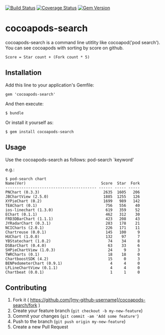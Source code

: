 [![Build Status](https://secure.travis-ci.org/rochefort/cocoapods-search.png)](http://travis-ci.org/rochefort/cocoapods-search)
[![Coverage Status](https://coveralls.io/repos/rochefort/cocoapods-search/badge.png)](https://coveralls.io/r/rochefort/cocoapods-search)
[![Gem Version](https://badge.fury.io/rb/cocoapods-search.svg)](http://badge.fury.io/rb/cocoapods-search)

# cocoapods-search

cocoapods-search is a command line utitlity like cocoapod('pod search').  
You can see cocoapods with sorting by score on github.  

    Score = Star count + (Fork count * 5)

## Installation

Add this line to your application's Gemfile:

    gem 'cocoapods-search'

And then execute:

    $ bundle

Or install it yourself as:

    $ gem install cocoapods-search

## Usage

Use the cocoapods-search as follows:
    pod-search `keyword'

e.g.:

```
$ pod-search chart
Name(Ver)                                 Score  Star  Fork
---------------------------------------- ------ ----- -----
PNChart (0.3.3)                            2635  1605   206
JBChartView (2.5.0)                        1885  1255   126
XYPieChart (0.2)                           1699   989   142
TEAChart (0.1)                              756   556    40
ios-linechart (1.3.0)                       619   359    52
EChart (0.1.1)                              462   312    30
FRD3DBarChart (1.1.1)                       423   208    43
JYRadarChart (0.3.1)                        283   178    21
NCICharts (2.0.1)                           226   171    11
Chartreuse (0.0.1)                          145   100     9
HUChart (1.0.0)                             132    97     7
YBStatechart (1.0.2)                         74    34     8
DSBarChart (0.4.0)                           63    33     6
SHPieChartView (1.0.3)                       24     9     3
TWRCharts (0.1)                              18    18     0
ChartboostSDK (4.2)                          15     0     3
BENPedometerChart (0.9.1)                     4     4     0
LFLineChartView (0.1.1)                       4     4     0
Chartbeat (0.0.1)                             1     1     0
```

## Contributing

1. Fork it ( https://github.com/[my-github-username]/cocoapods-search/fork )
2. Create your feature branch (`git checkout -b my-new-feature`)
3. Commit your changes (`git commit -am 'Add some feature'`)
4. Push to the branch (`git push origin my-new-feature`)
5. Create a new Pull Request
